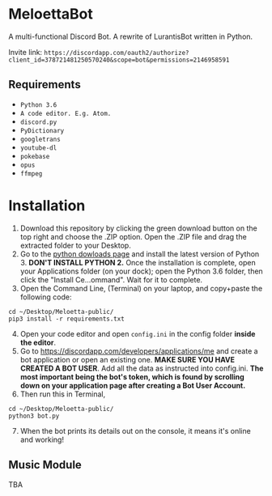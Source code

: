 # MeloettaBot


A multi-functional Discord Bot. A rewrite of LurantisBot written in Python.


Invite link: `https://discordapp.com/oauth2/authorize?client_id=378721481250570240&scope=bot&permissions=2146958591`


## Requirements
* `Python 3.6`
* `A code editor. E.g. Atom.`
* `discord.py`
* `PyDictionary`
* `googletrans`
* `youtube-dl`
* `pokebase`
* `opus`
* `ffmpeg`

# Installation

1. Download this repository by clicking the green download button on the top right and choose the .ZIP option. Open the .ZIP file and drag the extracted folder to your Desktop.
2. Go to the [python dowloads page](https://www.python.org/downloads/) and install the latest version of Python 3. **DON'T INSTALL PYTHON 2.** Once the installation is complete, open your Applications folder (on your dock); open the Python 3.6 folder, then click the "Install Ce...ommand". Wait for it to complete.
3. Open the Command Line, (Terminal) on your laptop, and copy+paste the following code:
```
cd ~/Desktop/Meloetta-public/
pip3 install -r requirements.txt
```
4. Open your code editor and open `config.ini` in the config folder **inside the editor**.
5. Go to https://discordapp.com/developers/applications/me and create a bot application or open an existing one. **MAKE SURE YOU HAVE CREATED A BOT USER**. Add all the data as instructed into config.ini. **The most important being the bot's token, which is found by scrolling down on your application page after creating a Bot User Account.**
6. Then run this in Terminal,
```
cd ~/Desktop/Meloetta-public/
python3 bot.py
```
7. When the bot prints its details out on the console, it means it's online and working!

## Music Module

TBA



